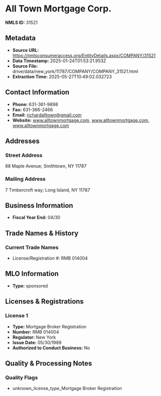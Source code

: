 # All Town Mortgage Corp.

**NMLS ID:** 31521

## Metadata
- **Source URL:** https://nmlsconsumeraccess.org/EntityDetails.aspx/COMPANY/31521
- **Data Timestamp:** 2025-01-24T01:53:21.953Z
- **Source File:** drive/data/new_york/11787/COMPANY/COMPANY_31521.html
- **Extraction Time:** 2025-05-27T10:49:02.032723

## Contact Information
- **Phone:** 631-361-9898
- **Fax:** 631-366-2466
- **Email:** richardalltown@gmail.com
- **Website:** www.alltownmortgage.com, www.alltownmortgage.com, www.alltownmortgage.com

## Addresses
### Street Address
88 Maple Avenue; Smithtown, NY 11787

### Mailing Address
7 Timbercroft way; Long Island, NY 11787

## Business Information
- **Fiscal Year End:** 04/30

## Trade Names & History
### Current Trade Names
- License/Registration #: RMB 014004

## MLO Information
- **Type:** sponsored

## Licenses & Registrations

### License 1
- **Type:** Mortgage Broker Registration
- **Number:** RMB 014004
- **Regulator:** New York
- **Issue Date:** 05/30/1989
- **Authorized to Conduct Business:** No

## Quality & Processing Notes
### Quality Flags
- unknown_license_type_Mortgage Broker Registration
